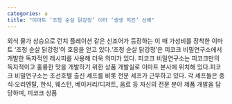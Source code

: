 ```yaml
---
categories: a
title: "이마트 ‘조청 순살 닭강정’ 이어 ‘생생 치킨’ 선봬"
---
```

 외식 물가 상승으로 런치 플레이션 같은 신조어가 등장하는 이 때 가성비를 장착한 이마트 ‘조청 순살 닭강정’이 호응을 얻고 있다.‘조청 순살 닭강정’은 피코크 비밀연구소에서 개발한 독자적인 레시피를 사용해 더욱 의미가 있다. 피코크 비밀연구소는 피코크만의 독자적이고 훌륭한 맛을 개발하기 위한 상품 개발실로 이마트 본사에 위치해 있다.피코크 비밀연구소는 조선호텔 출신 셰프를 비롯 전문 셰프가 근무하고 있다. 각 셰프들은 중식·오리엔탈, 한식, 웨스턴, 베이커리/디저트, 음료 등 자신의 전문 분야 제품 개발을 담당하며, 피코크 상품 
